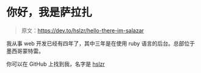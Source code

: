 # 你好，我是萨拉扎

> 原文：<https://dev.to/hslzr/hello-there-im-salazar>

我从事 web 开发已经有四年了，其中三年是在使用 ruby 语言的后台。总部位于墨西哥蒙特雷。

你可以在 GitHub 上找到我，名字是 [hslzr](https://github.com/hslzr)